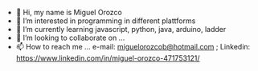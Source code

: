 - 👋 Hi, my name is Miguel Orozco
- 👀 I’m interested in programming in different plattforms
- 🌱 I’m currently learning javascript, python, java, arduino, ladder
- 💞️ I’m looking to collaborate on ...
- 📫 How to reach me ... e-mail: miguelorozcob@hotmail.com ; Linkedin: https://www.linkedin.com/in/miguel-orozco-471753121/


<!---
MiguelOrozco97/MiguelOrozco97 is a ✨ special ✨ repository because its `README.md` (this file) appears on your GitHub profile.
You can click the Preview link to take a look at your changes.
--->
